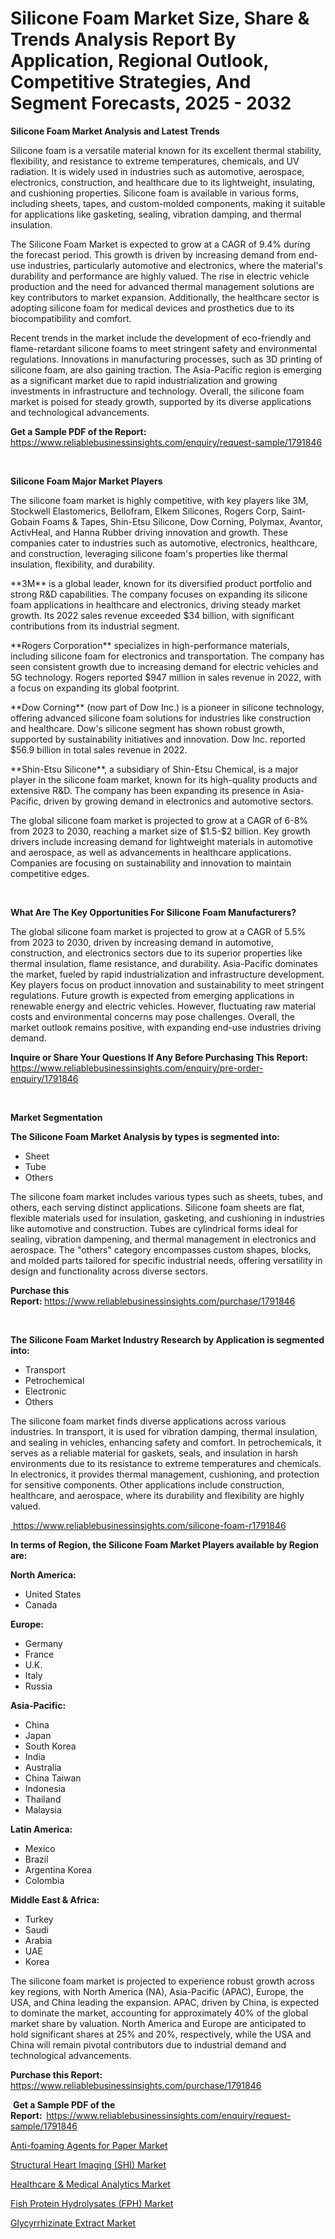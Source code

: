 <p><h1>Silicone Foam Market Size, Share & Trends Analysis Report By Application, Regional Outlook, Competitive Strategies, And Segment Forecasts, 2025 - 2032</h1></p><p><strong>Silicone Foam Market Analysis and Latest Trends</strong></p>
<p><p>Silicone foam is a versatile material known for its excellent thermal stability, flexibility, and resistance to extreme temperatures, chemicals, and UV radiation. It is widely used in industries such as automotive, aerospace, electronics, construction, and healthcare due to its lightweight, insulating, and cushioning properties. Silicone foam is available in various forms, including sheets, tapes, and custom-molded components, making it suitable for applications like gasketing, sealing, vibration damping, and thermal insulation.</p><p>The Silicone Foam Market is expected to grow at a CAGR of 9.4% during the forecast period. This growth is driven by increasing demand from end-use industries, particularly automotive and electronics, where the material's durability and performance are highly valued. The rise in electric vehicle production and the need for advanced thermal management solutions are key contributors to market expansion. Additionally, the healthcare sector is adopting silicone foam for medical devices and prosthetics due to its biocompatibility and comfort.</p><p>Recent trends in the market include the development of eco-friendly and flame-retardant silicone foams to meet stringent safety and environmental regulations. Innovations in manufacturing processes, such as 3D printing of silicone foam, are also gaining traction. The Asia-Pacific region is emerging as a significant market due to rapid industrialization and growing investments in infrastructure and technology. Overall, the silicone foam market is poised for steady growth, supported by its diverse applications and technological advancements.</p></p>
<p><strong>Get a Sample PDF of the Report:&nbsp;</strong> <a href="https://www.reliablebusinessinsights.com/enquiry/request-sample/1791846?utm_campaign=1138&utm_medium=2&utm_source=Github&utm_content=ia&utm_term=26012025&utm_id=silicone-foam">https://www.reliablebusinessinsights.com/enquiry/request-sample/1791846</a></p>
<p>&nbsp;</p>
<p><strong>Silicone Foam Major Market Players</strong></p>
<p><p>The silicone foam market is highly competitive, with key players like 3M, Stockwell Elastomerics, Bellofram, Elkem Silicones, Rogers Corp, Saint-Gobain Foams & Tapes, Shin-Etsu Silicone, Dow Corning, Polymax, Avantor, ActivHeal, and Hanna Rubber driving innovation and growth. These companies cater to industries such as automotive, electronics, healthcare, and construction, leveraging silicone foam's properties like thermal insulation, flexibility, and durability.</p><p>**3M** is a global leader, known for its diversified product portfolio and strong R&D capabilities. The company focuses on expanding its silicone foam applications in healthcare and electronics, driving steady market growth. Its 2022 sales revenue exceeded $34 billion, with significant contributions from its industrial segment.</p><p>**Rogers Corporation** specializes in high-performance materials, including silicone foam for electronics and transportation. The company has seen consistent growth due to increasing demand for electric vehicles and 5G technology. Rogers reported $947 million in sales revenue in 2022, with a focus on expanding its global footprint.</p><p>**Dow Corning** (now part of Dow Inc.) is a pioneer in silicone technology, offering advanced silicone foam solutions for industries like construction and healthcare. Dow's silicone segment has shown robust growth, supported by sustainability initiatives and innovation. Dow Inc. reported $56.9 billion in total sales revenue in 2022.</p><p>**Shin-Etsu Silicone**, a subsidiary of Shin-Etsu Chemical, is a major player in the silicone foam market, known for its high-quality products and extensive R&D. The company has been expanding its presence in Asia-Pacific, driven by growing demand in electronics and automotive sectors.</p><p>The global silicone foam market is projected to grow at a CAGR of 6-8% from 2023 to 2030, reaching a market size of $1.5-$2 billion. Key growth drivers include increasing demand for lightweight materials in automotive and aerospace, as well as advancements in healthcare applications. Companies are focusing on sustainability and innovation to maintain competitive edges.</p></p>
<p>&nbsp;</p>
<p><strong>What Are The Key Opportunities For Silicone Foam Manufacturers?</strong></p>
<p><p>The global silicone foam market is projected to grow at a CAGR of 5.5% from 2023 to 2030, driven by increasing demand in automotive, construction, and electronics sectors due to its superior properties like thermal insulation, flame resistance, and durability. Asia-Pacific dominates the market, fueled by rapid industrialization and infrastructure development. Key players focus on product innovation and sustainability to meet stringent regulations. Future growth is expected from emerging applications in renewable energy and electric vehicles. However, fluctuating raw material costs and environmental concerns may pose challenges. Overall, the market outlook remains positive, with expanding end-use industries driving demand.</p></p>
<p><strong>Inquire or Share Your Questions If Any Before Purchasing This Report:</strong> <a href="https://www.reliablebusinessinsights.com/enquiry/pre-order-enquiry/1791846?utm_campaign=1138&utm_medium=2&utm_source=Github&utm_content=ia&utm_term=26012025&utm_id=silicone-foam">https://www.reliablebusinessinsights.com/enquiry/pre-order-enquiry/1791846</a></p>
<p>&nbsp;</p>
<p><strong>Market Segmentation</strong></p>
<p><strong>The Silicone Foam Market Analysis by types is segmented into:</strong></p>
<p><ul><li>Sheet</li><li>Tube</li><li>Others</li></ul></p>
<p><p>The silicone foam market includes various types such as sheets, tubes, and others, each serving distinct applications. Silicone foam sheets are flat, flexible materials used for insulation, gasketing, and cushioning in industries like automotive and construction. Tubes are cylindrical forms ideal for sealing, vibration dampening, and thermal management in electronics and aerospace. The "others" category encompasses custom shapes, blocks, and molded parts tailored for specific industrial needs, offering versatility in design and functionality across diverse sectors.</p></p>
<p><strong>Purchase this Report:&nbsp;</strong><a href="https://www.reliablebusinessinsights.com/purchase/1791846?utm_campaign=1138&utm_medium=2&utm_source=Github&utm_content=ia&utm_term=26012025&utm_id=silicone-foam">https://www.reliablebusinessinsights.com/purchase/1791846</a></p>
<p>&nbsp;</p>
<p><strong>The Silicone Foam Market Industry Research by Application is segmented into:</strong></p>
<p><ul><li>Transport</li><li>Petrochemical</li><li>Electronic</li><li>Others</li></ul></p>
<p><p>The silicone foam market finds diverse applications across various industries. In transport, it is used for vibration damping, thermal insulation, and sealing in vehicles, enhancing safety and comfort. In petrochemicals, it serves as a reliable material for gaskets, seals, and insulation in harsh environments due to its resistance to extreme temperatures and chemicals. In electronics, it provides thermal management, cushioning, and protection for sensitive components. Other applications include construction, healthcare, and aerospace, where its durability and flexibility are highly valued.</p></p>
<p><a href="https://www.reliablebusinessinsights.com/silicone-foam-r1791846?utm_campaign=1138&utm_medium=2&utm_source=Github&utm_content=ia&utm_term=26012025&utm_id=silicone-foam">&nbsp;https://www.reliablebusinessinsights.com/silicone-foam-r1791846</a></p>
<p><strong>In terms of Region, the Silicone Foam Market Players available by Region are:</strong></p>
<p>
    <p> <strong> North America: </strong>
        <ul>
            <li>United States</li>
            <li>Canada</li>
        </ul>
        </p> 
    <p> <strong> Europe: </strong>
        <ul>
            <li>Germany</li>
            <li>France</li>
            <li>U.K.</li>
            <li>Italy</li>
            <li>Russia</li>
        </ul>
        </p> 
    <p> <strong> Asia-Pacific: </strong>
        <ul>
            <li>China</li>
            <li>Japan</li>
            <li>South Korea</li>
            <li>India</li>
            <li>Australia</li>
            <li>China Taiwan</li>
            <li>Indonesia</li>
            <li>Thailand</li>
            <li>Malaysia</li>
        </ul>
        </p> 
    <p> <strong> Latin America: </strong>
        <ul>
            <li>Mexico</li>
            <li>Brazil</li>
            <li>Argentina Korea</li>
            <li>Colombia</li>
        </ul>
        </p> 
    <p> <strong> Middle East & Africa: </strong>
        <ul>
            <li>Turkey</li>
            <li>Saudi</li>
            <li>Arabia</li>
            <li>UAE</li>
            <li>Korea</li>
        </ul>
    </p>
    </p>
<p><p>The silicone foam market is projected to experience robust growth across key regions, with North America (NA), Asia-Pacific (APAC), Europe, the USA, and China leading the expansion. APAC, driven by China, is expected to dominate the market, accounting for approximately 40% of the global market share by valuation. North America and Europe are anticipated to hold significant shares at 25% and 20%, respectively, while the USA and China will remain pivotal contributors due to industrial demand and technological advancements.</p></p>
<p><strong>Purchase this Report: </strong><a href="https://www.reliablebusinessinsights.com/purchase/1791846?utm_campaign=1138&utm_medium=2&utm_source=Github&utm_content=ia&utm_term=26012025&utm_id=silicone-foam">https://www.reliablebusinessinsights.com/purchase/1791846</a></p>
<p>&nbsp;<strong>Get a Sample PDF of the Report:&nbsp;&nbsp;</strong><a href="https://www.reliablebusinessinsights.com/enquiry/request-sample/1791846?utm_campaign=1138&utm_medium=2&utm_source=Github&utm_content=ia&utm_term=26012025&utm_id=silicone-foam">https://www.reliablebusinessinsights.com/enquiry/request-sample/1791846</a></p>
<p><strong></strong></p>
<p><p><a href="https://www.linkedin.com/pulse/regional-development-deployment-revenue-growth-anti-foaming-agents-13uec?utm_campaign=1138&utm_medium=2&utm_source=Github&utm_content=ia&utm_term=26012025&utm_id=silicone-foam">Anti-foaming Agents for Paper Market</a></p><p><a href="https://www.linkedin.com/pulse/structural-heart-imaging-shi-market-size-forecasted-68-cagr-from-qkwxc?utm_campaign=1138&utm_medium=2&utm_source=Github&utm_content=ia&utm_term=26012025&utm_id=silicone-foam">Structural Heart Imaging (SHI) Market</a></p><p><a href="https://www.linkedin.com/pulse/healthcare-medical-analytics-market-analysis-comprehensive-industry-aolfe?utm_campaign=1138&utm_medium=2&utm_source=Github&utm_content=ia&utm_term=26012025&utm_id=silicone-foam">Healthcare & Medical Analytics Market</a></p><p><a href="https://www.linkedin.com/pulse/according-global-fish-protein-hydrolysates-fph-market-trends-nldwe?utm_campaign=1138&utm_medium=2&utm_source=Github&utm_content=ia&utm_term=26012025&utm_id=silicone-foam">Fish Protein Hydrolysates (FPH) Market</a></p><p><a href="https://www.linkedin.com/pulse/glycyrrhizinate-extract-market-overview-expected-growth-59-cagr-irl7c?utm_campaign=1138&utm_medium=2&utm_source=Github&utm_content=ia&utm_term=26012025&utm_id=silicone-foam">Glycyrrhizinate Extract Market</a></p></p>